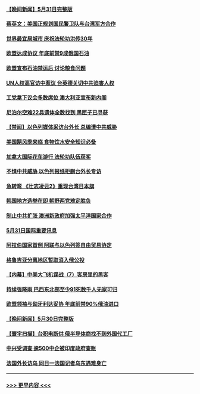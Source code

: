 #### [【晚间新闻】5月31日完整版](../pages/prog202/a103443598.md?t=06011150) 
#### [蔡英文：美国正规划国民警卫队与台湾军方合作](../pages/prog202/a103443545.md?t=06011150) 
#### [世界最宜居城市 庆祝法轮功洪传30年](../pages/prog202/a103443362.md?t=06011150) 
#### [欧盟达成协议 年底前禁9成俄国石油](../pages/prog202/a103443358.md?t=06011150) 
#### [欧盟宣布石油禁运后 讨论粮食问题](../pages/prog202/a103443360.md?t=06011150) 
#### [UN人权高官访中惹议 台英德关切中共迫害人权](../pages/prog202/a103443349.md?t=06011150) 
#### [工党拿下议会多数席位 澳大利亚宣布新内阁](../pages/prog202/a103443348.md?t=06011150) 
#### [尼泊尔空难22具遗体全数找到 黑匣子已寻获](../pages/prog202/a103443346.md?t=06011150) 
#### [【禁闻】以色列媒体采访台外长 总编遭中共威胁](../pages/prog202/a103443226.md?t=06011150) 
#### [美国飓风季来临 食物饮水安全知识必备](../pages/prog202/a103443028.md?t=06011150) 
#### [加拿大国际花车游行 法轮功队伍获奖](../pages/prog202/a103442983.md?t=06011150) 
#### [不惧中共威胁 以色列报纸拒删台外长专访](../pages/prog202/a103443012.md?t=06011150) 
#### [急转弯 《壮志凌云2》重现台湾日本旗](../pages/prog202/a103443001.md?t=06011150) 
#### [韩国地方选举在即 朝野两党难定胜负](../pages/prog202/a103442979.md?t=06011150) 
#### [制止中共扩张 澳洲新政府加强太平洋国家合作](../pages/prog202/a103442977.md?t=06011150) 
#### [5月31日国际重要讯息](../pages/prog202/a103442975.md?t=06011150) 
#### [阿拉伯国家首例 阿联与以色列签自由贸易协定](../pages/prog202/a103442938.md?t=06011150) 
#### [格鲁吉亚分离地区暂取消入俄公投](../pages/prog202/a103442853.md?t=06011150) 
#### [【内幕】中美大飞机谍战（7）客房里的黑客](../pages/prog202/a103442863.md?t=06011150) 
#### [持续强降雨 巴西东北部至少91死数千人无家可归](../pages/prog202/a103442842.md?t=06011150) 
#### [欧盟领袖与匈牙利达妥协 年底前禁90%俄油进口](../pages/prog202/a103442799.md?t=06011150) 
#### [【晚间新闻】5月30日完整版](../pages/prog202/a103442615.md?t=06011150) 
#### [【寰宇扫描】台积电断供 俄半导体商找不到外国代工厂](../pages/prog202/a103442630.md?t=06011150) 
#### [中兴受调查 逾500中企被印度政府查账](../pages/prog202/a103442544.md?t=06011150) 
#### [法国外长访乌 同日一法国记者乌东遇难身亡](../pages/prog202/a103442549.md?t=06011150) 

----
#### [ >>> 更早内容 <<< ](../indexes/prog202-earlier.md)
